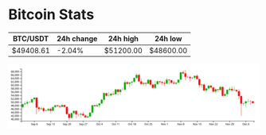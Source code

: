 # Bitcoin Stats

BTC/USDT|24h change|24h high|24h low|
|---|---|---|---|
|$49408.61|-2.04%|$51200.00|$48600.00|

<img src="./chart.svg">
